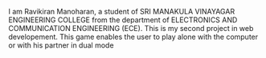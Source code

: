 I am Ravikiran Manoharan, a student of SRI MANAKULA VINAYAGAR ENGINEERING COLLEGE from the department of ELECTRONICS AND COMMUNICATION ENGINEERING (ECE).  This is my second project in web developement.
This game enables the user to play alone with the computer or with his partner in dual mode 
